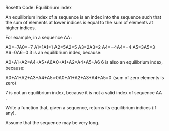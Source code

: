 Rosetta Code: Equilibrium index


An equilibrium index of a sequence is an index into the sequence such that the sum of elements at lower indices is equal to the sum of elements at higher indices.

For example, in a sequence  AA :

A0=−7A0=−7 
A1=1A1=1 
A2=5A2=5 
A3=2A3=2 
A4=−4A4=−4 
A5=3A5=3 
A6=0A6=0 
3 is an equilibrium index, because:

A0+A1+A2=A4+A5+A6A0+A1+A2=A4+A5+A6 
6 is also an equilibrium index, because:

A0+A1+A2+A3+A4+A5=0A0+A1+A2+A3+A4+A5=0 
(sum of zero elements is zero)

7 is not an equilibrium index, because it is not a valid index of sequence  AA .

Write a function that, given a sequence, returns its equilibrium indices (if any).

Assume that the sequence may be very long.
